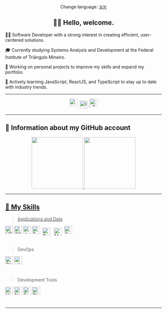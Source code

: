 <div align="center">Change language: <a href="https://github.com/eduardoamorim-dev/eduardoamorim-dev/blob/main/README.md" target="_blank">🇧🇷</a></div>

## <div align="center"> 🧑‍💻 Hello, welcome.

🧑‍💻 Software Developer with a strong interest in creating efficient, user-centered solutions. 

 🎓 Currently studying Systems Analysis and Development at the Federal Institute of Triângulo Mineiro.

🔭 Working on personal projects to improve my skills and expand my portfolio.

🌱 Actively learning JavaScript, ReactJS, and TypeScript to stay up to date with industry trends.

<!--  👯 Open to collaborations and seeking to contribute to innovative projects. -->

<!--   📫 Contact me at amorimm.dev@gmail.com for any questions or opportunities.  -->

<!--  ⚡ Fun fact: I have a strong affinity for open-source projects and believe in giving back to the developer community. -->

---

<div align="center">
<!-- Resume 
  <a href="https://drive.google.com/file/d/1plmOcuGwHwbdVjlmBwpAM6TxkMfwoEUW/view" target="_blank"><img height="25" src="https://img.shields.io/badge/-Download%20Resume-383f61?logo=Betfair&colorlogo=white"    style="vertical-align:top margin:6px 4px"></a> -->
<!-- Linkedin -->
  <a href="https://linkedin.com/in/eduardoamorim-dev" target="_blank"><img height="25" src="https://img.shields.io/badge/-LinkedIn-%230A66C2?logo=LinkedIn&colorlogo=white" target="_blank" style="vertical-align:top margin:6px 4px"></a> 
<!-- instagram -->
  <a href = "https://www.instagram.com/eduardoamorim.dev/"> <img height="25" src="https://img.shields.io/badge/Instagram-%23E4405F?logo=instagram&logoColor=white" alt="Instagram" style="vertical-align:top; margin:6px 4px" /> </a>
<!-- gmail -->
  <a href = "mailto:amorimm.dev@gmail.com"><img height="25" src="https://img.shields.io/badge/Gmail-%23D44638?logo=gmail&logoColor=white" alt="Gmail" style="vertical-align:top margin:6px 4px"></a>
<!-- dev.to -->
 <!-- <a href="https://dev.to/caduamorim" target="_blank"><img height="25" src="https://img.shields.io/badge/-Dev.to-%230A0A0A?logo=dev.to&colorlogo=white" style="vertical-align:top margin:6px 4px"></a>-->
</div> 

---

## 📑 Information about my GitHub account

<div align="center"> 
  <a href="https://github.com/eduardoamorim-dev">
  <img height="165" src="https://github-readme-stats.vercel.app/api?username=eduardoamorim-dev&show_icons=true&theme=gotham&include_all_commits=true&count_private=true"/>
  <img height="165" src="https://github-readme-stats.vercel.app/api/top-langs/?username=eduardoamorim-dev&layout=compact&langs_count=30&theme=gotham"/>
</div>

---

## 🚀 My Skills

> Applications and Data

<a><img height="25" src="https://img.shields.io/badge/-HTML-%23E34F26?logo=HTML5&logoColor=white" alt="HTML5" style="vertical-align:top margin:6px 4px"></a>
<a><img height="25" src="https://img.shields.io/badge/-CSS-%23379bd7?logo=css3&logoColor=white" alt="CSS" style="vertical-align:top margin:6px 4px"/>
<a><img height="25" src="https://img.shields.io/badge/-JavaScript-%23F7DF1E?logo=JavaScript&logoColor=white" alt="Javascript" style="vertical-align:top margin:6px 4px"/></a>
<a><img height="25" src="https://img.shields.io/badge/-TypeScript-%233178C6?logo=TypeScript&logoColor=white" alt="TypeScript" style="vertical-align:top margin:6px 4px"/></a>
<a> <img height="25" src="https://img.shields.io/badge/React-%2361DAFB?logo=react&logoColor=white" alt="React" style="vertical-align:top; margin:6px 4px" /> </a>
<a> <img height="25" src="https://img.shields.io/badge/MySQL-%234479A1?logo=mysql&logoColor=white" alt="MySQL" style="vertical-align:top; margin:6px 4px" /> </a>
<a><img height="25" src="https://img.shields.io/badge/C++-00599C?logo=Cplusplus&logoColor=white%22%20" alt="C++" style="vertical-align:top margin:6px 4px"/></a>
<!--<a> <img height="25" src="https://img.shields.io/badge/Rust-%23000000?logo=rust&logoColor=white" alt="Rust" style="vertical-align:top; margin:6px 4px" /> </a>
    <a><img height="25" src="https://img.shields.io/badge/-PHP-%23379bd7?logo=php&logoColor=white" alt="PHP" style="vertical-align:top margin:6px 4px"/> 
    <a> <img height="25" src="https://img.shields.io/badge/NestJS-%23E0234E?logo=nestjs&logoColor=white" alt="NestJS" style="vertical-align:top; margin:6px 4px" /> </a>
    <a> <img height="25" src="https://img.shields.io/badge/Prisma-%23323330?logo=prisma" alt="Prisma" style="vertical-align:top; margin:6px 4px" /> </a>
-->

<!-- Future skills 
<a><img height="25" src="https://img.shields.io/badge/-C%23-7b3399?logo=C-Sharp&logoColor=white" alt="C#" style="vertical-align:top margin:6px 4px"/></a>
<a><img height="25" src="https://img.shields.io/badge/-Bootstrap-%237952B3?logo=Bootstrap&logoColor=white" alt="Bootstrap" style="vertical-align:top margin:6px 4px"/></a>
 -->


##

> DevOps

<a><img height="25" src="https://img.shields.io/badge/-GitHub-%23181717?logo=GitHub&colorlogo=white" alt="GitHub" style="vertical-align:top margin:6px 4px"/></a>
<a><img height="25" src="https://img.shields.io/badge/-Git-%23181717?logo=Git&colorlogo=white" alt="git" style="vertical-align:top margin:6px 4px"/></a>

#

> Development Tools

<a><img height="25" src="https://img.shields.io/badge/-Visual%20Studio%20Code-007ACC?logo=Visual-Studio-Code&colorlogo=white" alt="VisualStudioCode" style="vertical-align:top margin:6px 4px"/></a>
<a><img height="25" src="https://img.shields.io/badge/-Notion-%23181717?logo=Notion&colorlogo=white" alt="Notion" style="vertical-align:top margin:6px 4px"/></a>
<a><img height="25" src="https://img.shields.io/badge/-Figma-%23181717?logo=Figma&colorlogo=white" alt="Figma" style="vertical-align:top margin:6px 4px"/></a>
<a><img height="25" src="https://img.shields.io/badge/-Adobe%20Photoshop-%23181717?logo=Adobe-Photoshop&logocolor=white" alt="Ph" style="vertical-align:top margin:6px 4px"/></a>

#

---
